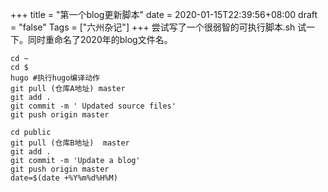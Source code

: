 +++
title = "第一个blog更新脚本"
date = 2020-01-15T22:39:56+08:00
draft = "false"
Tags = ["六州杂记"]
+++
尝试写了一个很弱智的可执行脚本.sh 试一下。同时重命名了2020年的blog文件名。

```
cd ~
cd $
hugo #执行hugo编译动作
git pull (仓库A地址) master
git add .
git commit -m ' Updated source files'
git push origin master 

cd public
git pull (仓库B地址)  master
git add .
git commit -m 'Update a blog'
git push origin master
date=$(date +%Y%m%d%H%M)
```